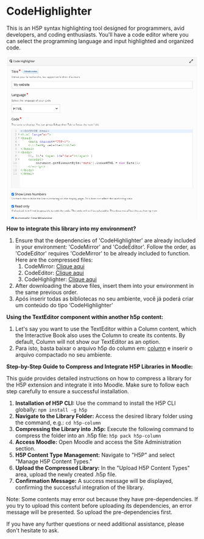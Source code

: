 # CodeHighlighter

This is an H5P syntax highlighting tool designed for programmers, avid developers, and coding enthusiasts. You'll have a code editor where you can select the programming language and input highlighted and organized code.

![Untitled](README-imgs/code-highlighter.png)

**How to integrate this library into my environment?**
1. Ensure that the dependencies of 'CodeHighlighter' are already included in your environment: 'CodeMirror' and 'CodeEditor'. Follow the order, as 'CodeEditor' requires 'CodeMirror' to be already included to function. Here are the compressed files:
    1. CodeMirror: [Clique aqui](https://github.com/cte-zl-ifrn/H5P-CodeMirror/releases/download/1.0.0/codemirror.h5p)
    2. CodeEditor: [Clique aqui](https://github.com/cte-zl-ifrn/H5PEditor.CodeEditor/releases/download/1.0.0/codeeditor.h5p)
    3. CodeHighlighter: [Clique aqui](https://github.com/cte-zl-ifrn/H5P.CodeHighlighter/releases/download/1.0.3/codehighlighter.h5p)
2. After downloading the above files, insert them into your environment in the same previous order.
3. Após inserir todas as bibliotecas no seu ambiente, você já poderá criar um conteúdo do tipo ‘CodeHighlighter’

**Using the TextEditor component within another h5p content:**

1. Let's say you want to use the TextEditor within a Column content, which the Interactive Book also uses the Column to create its contents. By default, Column will not show our TextEditor as an option.
2. Para isto, basta baixar o arquivo h5p do column em: [column](https://github.com/cte-zl-ifrn/h5p-column/releases/download/1.0.0/column.h5p) e inserir o arquivo compactado no seu ambiente.

**Step-by-Step Guide to Compress and Integrate H5P Libraries in Moodle:**

This guide provides detailed instructions on how to compress a library for the H5P extension and integrate it into Moodle. Make sure to follow each step carefully to ensure a successful installation.

1. **Installation of H5P CLI:** Use the command to install the H5P CLI globally: `npm install -g h5p` 
2. **Navigate to the Library Folder:** Access the desired library folder using the command, e.g.: `cd h5p-column` 
3. **Compressing the Library into .h5p:** Execute the following command to compress the folder into an .h5p file: `h5p pack h5p-column`
4. **Access Moodle:** Open Moodle and access the Site Administration section.
5. **H5P Content Type Management:** Navigate to "H5P" and select "Manage H5P Content Types."
6. **Upload the Compressed Library:** In the "Upload H5P Content Types" area, upload the newly created .h5p file.
7. **Confirmation Message:** A success message will be displayed, confirming the successful integration of the library.

Note: Some contents may error out because they have pre-dependencies. If you try to upload this content before uploading its dependencies, an error message will be presented. So upload the pre-dependencies first.

If you have any further questions or need additional assistance, please don't hesitate to ask.
